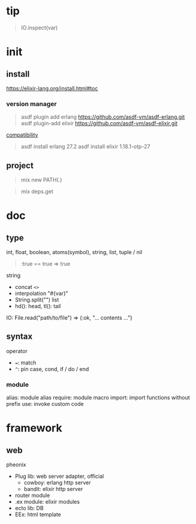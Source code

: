 # tip
> IO.inspect(var)

# init
## install
https://elixir-lang.org/install.html#toc
### version manager

> asdf plugin add erlang https://github.com/asdf-vm/asdf-erlang.git
> asdf plugin-add elixir https://github.com/asdf-vm/asdf-elixir.git

[compatibility](https://hexdocs.pm/elixir/compatibility-and-deprecations.html#compatibility-between-elixir-and-erlang-otp)

> asdf install erlang 27.2
> asdf install elixir 1.18.1-otp-27

## project
> mix new PATH(.)

> mix deps.get

# doc
## type
int, float, boolean, atoms(symbol), string, list, tuple / nil

> :true == true => true

string
- concat `<>`
- interpolation "#{var}"
- String.split("")
list
- hd(): head, tl(): tail

IO: File.read("path/to/file") => {:ok, "... contents ..."}

## syntax
operator
- `=`: match
- `^`: pin
case, cond, if / do / end

### module
alias: module alias
require: module macro
import: import functions without prefix
use: invoke custom code


# framework
## web

pheonix
- Plug lib: web server adapter, official
	- cowboy: erlang http server
	- bandit: elixir http server
- router module
- .ex module: elixir modules
- ecto lib: DB
- EEx: html template

